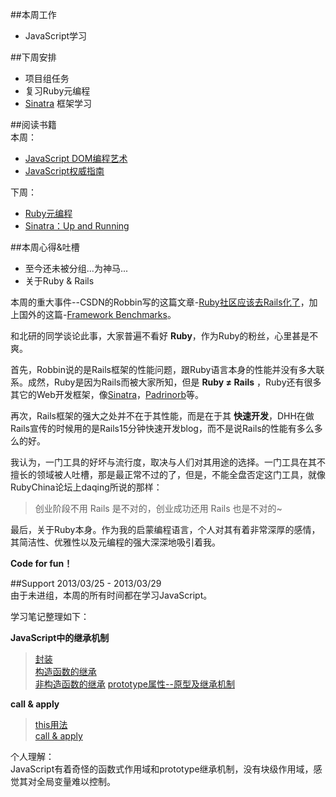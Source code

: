 ##本周工作
- JavaScript学习

##下周安排
- 项目组任务
- 复习Ruby元编程
- [Sinatra](http://www.sinatrarb.com/) 框架学习

##阅读书籍  
本周：  
- [JavaScript DOM编程艺术](http://book.douban.com/subject/1921890/)
- [JavaScript权威指南](http://book.douban.com/subject/2228378/)  

下周：    
- [Ruby元编程](http://book.douban.com/subject/7056800/)
- [Sinatra：Up and Running](http://book.douban.com/subject/6429591/)

##本周心得&吐槽  
- 至今还未被分组...为神马...
- 关于Ruby & Rails 

本周的重大事件--CSDN的Robbin写的这篇文章-[Ruby社区应该去Rails化了](http://robbinfan.com/blog/40/ruby-off-rails)，加上国外的这篇-[Framework Benchmarks](http://www.techempower.com/blog/2013/03/28/framework-benchmarks/)。 

和北研的同学谈论此事，大家普遍不看好 **Ruby**，作为Ruby的粉丝，心里甚是不爽。  

首先，Robbin说的是Rails框架的性能问题，跟Ruby语言本身的性能并没有多大联系。成然，Ruby是因为Rails而被大家所知，但是 **Ruby ≠ Rails** ，Ruby还有很多其它的Web开发框架，像[Sinatra](http://www.sinatrarb.com/)，[Padrinorb](http://www.padrinorb.com/)等。  

再次，Rails框架的强大之处并不在于其性能，而是在于其 **快速开发**，DHH在做Rails宣传的时候用的是Rails15分钟快速开发blog，而不是说Rails的性能有多么多么的好。  

我认为，一门工具的好坏与流行度，取决与人们对其用途的选择。一门工具在其不擅长的领域被人吐槽，那是最正常不过的了，但是，不能全盘否定这门工具，就像RubyChina论坛上daqing所说的那样：  

> 创业阶段不用 Rails 是不对的，创业成功还用 Rails 也是不对的~  

最后，关于Ruby本身。作为我的启蒙编程语言，个人对其有着非常深厚的感情，其简洁性、优雅性以及元编程的强大深深地吸引着我。  

**Code for fun！**

##Support 2013/03/25 - 2013/03/29  
由于未进组，本周的所有时间都在学习JavaScript。  

学习笔记整理如下：  

**JavaScript中的继承机制**  
> [封装](https://github.com/NaixSpirit/wiki/blob/master/javascript/encapsulation-in-js.md)   
[构造函数的继承](https://github.com/NaixSpirit/wiki/blob/master/javascript/inheritance-in-js.md)  
[非构造函数的继承](https://github.com/NaixSpirit/wiki/blob/master/javascript/inheritance-in-js-2.md)
[prototype属性--原型及继承机制](https://github.com/NaixSpirit/wiki/blob/master/javascript/prototype.md)  


**call & apply**
> [this用法](https://github.com/NaixSpirit/wiki/blob/master/javascript/this.md)  
[call & apply](https://github.com/NaixSpirit/wiki/blob/master/javascript/call-and-apply-in-javascript.md)

个人理解：  
JavaScript有着奇怪的函数式作用域和prototype继承机制，没有块级作用域，感觉其对全局变量难以控制。

 
